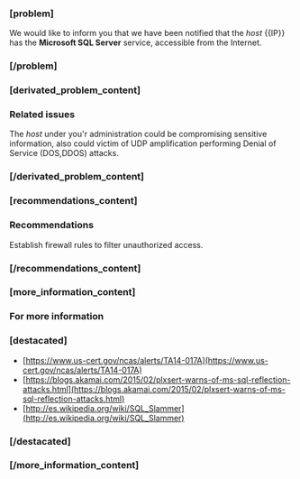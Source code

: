 ### [problem]
We would like to inform you that we have been notified that the *host* {{IP}} has the **Microsoft SQL Server** service, accessible from the Internet.
### [/problem]

### [derivated_problem_content]
### Related issues
The *host* under you'r administration could be compromising sensitive information, also could victim of UDP amplification performing Denial of Service (DOS,DDOS) attacks.
### [/derivated_problem_content]

### [recommendations_content]
### Recommendations
Establish firewall rules to filter unauthorized access.
### [/recommendations_content]

### [more_information_content]
### For more information
### [destacated]
* [https://www.us-cert.gov/ncas/alerts/TA14-017A](https://www.us-cert.gov/ncas/alerts/TA14-017A)
* [https://blogs.akamai.com/2015/02/plxsert-warns-of-ms-sql-reflection-attacks.html](https://blogs.akamai.com/2015/02/plxsert-warns-of-ms-sql-reflection-attacks.html)
* [http://es.wikipedia.org/wiki/SQL_Slammer](http://es.wikipedia.org/wiki/SQL_Slammer)
### [/destacated]
### [/more_information_content]
